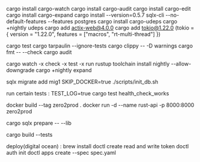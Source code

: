 cargo install cargo-watch
cargo install cargo-audit
cargo install cargo-edit
cargo install cargo-expand
cargo install --version=0.5.7 sqlx-cli --no-default-features --features postgres
cargo install cargo-udeps
cargo +nightly udeps
cargo add actix-web@4.0.0
cargo add tokio@1.22.0 (tokio = { version = "1.22.0", features = ["macros", "rt-multi-thread"] })

cargo test
cargo tarpaulin --ignore-tests
cargo clippy -- -D warnings
cargo fmt -- --check
cargo audit

cargo watch -x check -x test -x run
rustup toolchain install nightly --allow-downgrade
cargo +nightly expand


sqlx migrate add mig1
SKIP_DOCKER=true ./scripts/init_db.sh

run certain tests : 
TEST_LOG=true cargo test health_check_works

docker build --tag zero2prod .
docker run -d --name rust-api -p 8000:8000 zero2prod

cargo sqlx prepare -- --lib

cargo build --tests

deploy(digital ocean) : 
brew install doctl
create read and write token
doctl auth init
doctl apps create --spec spec.yaml